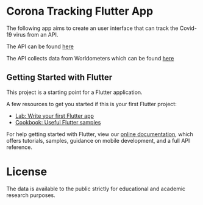 # Corona Tracking Flutter App

The following app aims to create an user interface that can track the Covid-19 virus from an API.

The API can be found [here](https://github.com/ExpDev07/coronavirus-tracker-api)

The API collects data from Worldometers which can be found [here](https://www.worldometers.info/coronavirus/)

## Getting Started with Flutter

This project is a starting point for a Flutter application.

A few resources to get you started if this is your first Flutter project:

- [Lab: Write your first Flutter app](https://flutter.dev/docs/get-started/codelab)
- [Cookbook: Useful Flutter samples](https://flutter.dev/docs/cookbook)

For help getting started with Flutter, view our
[online documentation](https://flutter.dev/docs), which offers tutorials,
samples, guidance on mobile development, and a full API reference.

# License 

The data is available to the public strictly for educational and academic research purposes. 